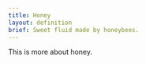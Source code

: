 ```yaml
---
title: Honey
layout: definition
brief: Sweet fluid made by honeybees.
---
```

This is more about honey.
